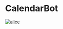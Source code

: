 # CalendarBot

[![alice](https://dialogs.s3.yandex.net/badges/v1-term3.svg)](https://dialogs.yandex.ru/store/skills/006e2c61-moj-rabochij-kalendar?utm_source=https://github.com/granstel/CalendarBot&utm_medium=badge&utm_campaign=v1&utm_term=d3)

